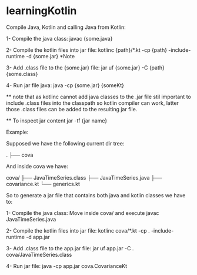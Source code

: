 # learningKotlin

Compile Java, Kotlin and calling Java from Kotlin: 


1- Compile the java class:
    javac {some.java}

2- Compile the kotlin files into jar file: 
    kotlinc {path}/*.kt -cp {path} -include-runtime -d {some.jar} *Note

3- Add .class file to the {some.jar} file:
    jar uf {some.jar} -C {path} {some.class}

4- Run jar file java:
    java -cp {some.jar} {someKt}



** note that as kotlinc cannot add java classes to the .jar file stil important to include .class files into the classpath so kotlin
compiler can work, latter those .class files can be added to the resulting jar file.


** To inspect jar content 
jar -tf {jar name}



Example: 

Supposed we have the following current dir tree:

.
├── cova


And inside cova we have: 

cova/
├── JavaTimeSeries.class
├── JavaTimeSeries.java
├── covariance.kt
└── generics.kt


So to generate a jar file that contains both java and kotlin classes we have to: 

1- Compile the java class:
    Move inside cova/ and execute javac JavaTimeSeries.java 

2- Compile the kotlin files into jar file:
    kotlinc cova/*.kt -cp . -include-runtime -d app.jar

3- Add .class file to the app.jar file:
    jar uf app.jar -C . cova/JavaTimeSeries.class

4- Run jar file:
    java -cp app.jar cova.CovarianceKt


